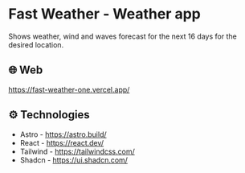 # Fast Weather - Weather app
Shows weather, wind and waves forecast for the next 16 days for the desired location.

## 🌐 Web
https://fast-weather-one.vercel.app/

## ⚙️ Technologies
- Astro - https://astro.build/
- React - https://react.dev/
- Tailwind - https://tailwindcss.com/
- Shadcn - https://ui.shadcn.com/
